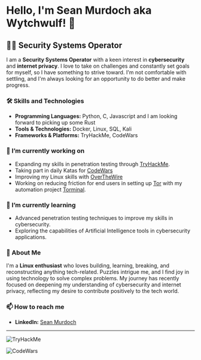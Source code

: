 # Hello, I'm Sean Murdoch aka Wytchwulf! 👋

## 👨‍💻 Security Systems Operator

I am a **Security Systems Operator** with a keen interest in **cybersecurity** and **internet privacy**. I love to take on challenges and constantly set goals for myself, so I have something to strive toward. I'm not comfortable with settling, and I'm always looking for an opportunity to do better and make progress.

### 🛠 Skills and Technologies

- **Programming Languages:** Python, C, Javascript and I am looking forward to picking up some Rust
- **Tools & Technologies:** Docker, Linux, SQL, Kali
- **Frameworks & Platforms:** TryHackMe, CodeWars

### 🔭 I’m currently working on

- Expanding my skills in penetration testing through [TryHackMe](https://tryhackme.com/p/Wytchwulf).
- Taking part in daily Katas for [CodeWars](https://www.codewars.com/)
- Improving my Linux skills with [OverTheWire](https://overthewire.org/)
- Working on reducing friction for end users in setting up [Tor](https://www.torproject.org/) with my automation project [Torminal](https://github.com/Wytchwulf/Torminal).

### 🌱 I’m currently learning

- Advanced penetration testing techniques to improve my skills in cybersecurity.
- Exploring the capabilities of Artificial Intelligence tools in cybersecurity applications.

### 💬 About Me

I'm a **Linux enthusiast** who loves building, learning, breaking, and reconstructing anything tech-related. Puzzles intrigue me, and I find joy in using technology to solve complex problems. My journey has recently focused on deepening my understanding of cybersecurity and internet privacy, reflecting my desire to contribute positively to the tech world.

### 📫 How to reach me

- **LinkedIn:** [Sean Murdoch](https://www.linkedin.com/in/sean-murdoch-914398236)

---
![TryHackMe](https://tryhackme-badges.s3.amazonaws.com/Wytchwulf.png)

![CodeWars](https://www.codewars.com/users/Wytchwulf/badges/large)

